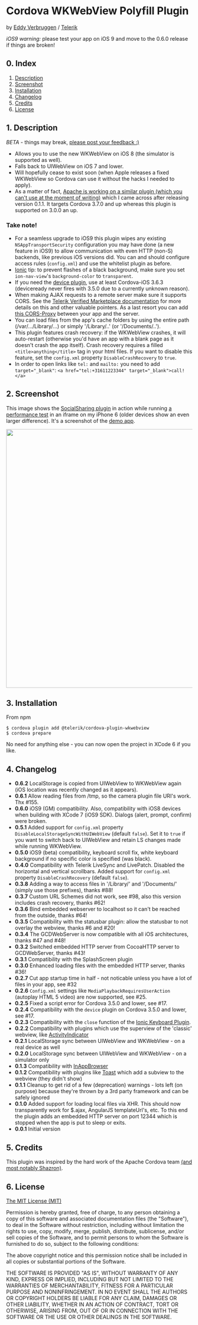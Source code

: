 # Cordova WKWebView Polyfill Plugin
by [Eddy Verbruggen](http://twitter.com/eddyverbruggen) / [Telerik](http://www.telerik.com)


_iOS9 warning:_ please test your app on iOS 9 and move to the 0.6.0 release if things are broken!


## 0. Index

1. [Description](#1-description)
2. [Screenshot](#2-screenshot)
3. [Installation](#3-installation)
4. [Changelog](#4-changelog)
5. [Credits](#5-credits)
6. [License](#6-license)

## 1. Description

_BETA_ - things may break, [please post your feedback :)](https://github.com/EddyVerbruggen/cordova-plugin-wkwebview/issues)

* Allows you to use the new WKWebView on iOS 8 (the simulator is supported as well).
* Falls back to UIWebView on iOS 7 and lower.
* Will hopefully cease to exist soon (when Apple releases a fixed WKWebView so Cordova can use it without the hacks I needed to apply).
* As a matter of fact, [Apache is working on a similar plugin (which you can't use at the moment of writing)](https://github.com/apache/cordova-plugins/tree/master/wkwebview-engine) which I came across after releasing version 0.1.1. It targets Cordova 3.7.0 and up whereas this plugin is supported on 3.0.0 an up. 

### Take note!

* For a seamless upgrade to iOS9 this plugin wipes any existing `NSAppTransportSecurity` configuration you may have done (a new feature in iOS9) to allow communication with even HTTP (non-S) backends, like previous iOS versions did. You can and should configure access rules (`config.xml`) and use the whitelist plugin as before.
* [Ionic](http://ionicframework.com/) tip: to prevent flashes of a black background, make sure you set `ion-nav-view`'s `background-color` to `transparent`.
* If you need the [device plugin](https://github.com/apache/cordova-plugin-device), use at least Cordova-iOS 3.6.3 (deviceready never fires with 3.5.0 due to a currently unknown reason).
* When making AJAX requests to a remote server make sure it supports CORS. See the [Telerik Verified Marketplace documentation](http://plugins.telerik.com/plugin/wkwebview) for more details on this and other valuable pointers. As a last resort you can add [this CORS-Proxy](https://github.com/gr2m/CORS-Proxy) between your app and the server.
* You can load files from the app's cache folders by using the entire path (/var/.../Library/...) or simply '/Library/..' (or '/Documents/..').
* This plugin features crash recovery: if the WKWebView crashes, it will auto-restart (otherwise you'd have an app with a blank page as it doesn't crash the app itself). Crash recovery requires a filled `<title>anything</title>` tag in your html files. If you want to disable this feature, set the `config.xml` property `DisableCrashRecovery` to `true`.
* In order to open links like `tel:` and `mailto:` you need to add `target="_blank"`: `<a href="tel:+31611223344" target="_blank">call!</a>`

## 2. Screenshot
This image shows the [SocialSharing plugin](https://github.com/EddyVerbruggen/SocialSharing-PhoneGap-Plugin) in action while running [a performance test](https://www.scirra.com/demos/c2/particles/) in an iframe on my iPhone 6 (older devices show an even larger difference).
It's a screenshot of the [demo app](demo/index.html).

<img src="https://raw.githubusercontent.com/Telerik-Verified-Plugins/WKWebView/master/screenshots/UIWebView-vs-WKWebView.png" width="700"/>

## 3. Installation

From npm
```
$ cordova plugin add @telerik/cordova-plugin-wkwebview
$ cordova prepare
```

No need for anything else - you can now open the project in XCode 6 if you like.

## 4. Changelog
* __0.6.2__  LocalStorage is copied from UIWebView to WKWebView again (iOS location was recently changed as it appears).
* __0.6.1__  Allow reading files from /tmp, so the camera plugin file URI's work. Thx #155.
* __0.6.0__  iOS9 (GM) compatibility. Also, compatibility with iOS8 devices when building with XCode 7 (iOS9 SDK). Dialogs (alert, prompt, confirm) were broken.
* __0.5.1__  Added support for `config.xml` property `DisableLocalStorageSyncWithUIWebView` (default `false`). Set it to `true` if you want to switch back to UIWebView and retain LS changes made while running WKWebView.
* __0.5.0__  iOS9 (beta) compatibility, keyboard scroll fix, white keyboard background if no specific color is specified (was black).
* __0.4.0__  Compatibility with Telerik LiveSync and LivePatch. Disabled the horizontal and vertical scrollbars. Added support for `config.xml` property `DisableCrashRecovery` (default `false`).
* __0.3.8__  Adding a way to access files in '/Library/' and '/Documents/' (simply use those prefixes), thanks #88!
* __0.3.7__  Custom URL Schemes did not work, see #98, also this version includes crash recovery, thanks #62!
* __0.3.6__  Bind embedded webserver to localhost so it can't be reached from the outside, thanks #64!
* __0.3.5__  Compatibility with the statusbar plugin: allow the statusbar to not overlay the webview, thanks #6 and #20!
* __0.3.4__  The GCDWebServer is now compatible with all iOS architectures, thanks #47 and #48!
* __0.3.2__  Switched embedded HTTP server from CocoaHTTP server to GCDWebServer, thanks #43!
* __0.3.1__  Compatibility with the SplashScreen plugin
* __0.3.0__  Enhanced loading files with the embedded HTTP server, thanks #36!
* __0.2.7__  Cut app startup time in half - not noticable unless you have a lot of files in your app, see #32
* __0.2.6__  `Config.xml` settings like `MediaPlaybackRequiresUserAction` (autoplay HTML 5 video) are now supported, see #25.
* __0.2.5__  Fixed a script error for Cordova 3.5.0 and lower, see #17.
* __0.2.4__  Compatibility with the `device` plugin on Cordova 3.5.0 and lower, see #17.
* __0.2.3__  Compatibility with the `close` function of the [Ionic Keyboard Plugin](https://github.com/driftyco/ionic-plugins-keyboard).
* __0.2.2__  Compatibility with plugins which use the superview of the 'classic' webview, like [ActivityIndicator](https://github.com/Initsogar/cordova-activityindicator)
* __0.2.1__  LocalStorage sync between UIWebView and WKWebView - on a real device as well
* __0.2.0__  LocalStorage sync between UIWebView and WKWebView - on a simulator only
* __0.1.3__  Compatibility with [InAppBrowser](https://github.com/apache/cordova-plugin-inappbrowser)
* __0.1.2__  Compatibility with plugins like [Toast](https://github.com/EddyVerbruggen/Toast-PhoneGap-Plugin) which add a subview to the webview (they didn't show)
* __0.1.1__  Cleanup to get rid of a few (deprecation) warnings - lots left (on purpose) because they're thrown by a 3rd party framework and can be safely ignored
* __0.1.0__  Added support for loading local files via XHR. This should now transparently work for $.ajax, AngularJS templateUrl's, etc. To this end the plugin adds an embedded HTTP server on port 12344 which is stopped when the app is put to sleep or exits.
* __0.0.1__  Initial version

## 5. Credits
This plugin was inspired by the hard work of the Apache Cordova team [(and most notably Shazron)](https://github.com/shazron/WKWebViewFIleUrlTest).

## 6. License

[The MIT License (MIT)](http://www.opensource.org/licenses/mit-license.html)

Permission is hereby granted, free of charge, to any person obtaining a copy
of this software and associated documentation files (the "Software"), to deal
in the Software without restriction, including without limitation the rights
to use, copy, modify, merge, publish, distribute, sublicense, and/or sell
copies of the Software, and to permit persons to whom the Software is
furnished to do so, subject to the following conditions:

The above copyright notice and this permission notice shall be included in
all copies or substantial portions of the Software.

THE SOFTWARE IS PROVIDED "AS IS", WITHOUT WARRANTY OF ANY KIND, EXPRESS OR
IMPLIED, INCLUDING BUT NOT LIMITED TO THE WARRANTIES OF MERCHANTABILITY,
FITNESS FOR A PARTICULAR PURPOSE AND NONINFRINGEMENT. IN NO EVENT SHALL THE
AUTHORS OR COPYRIGHT HOLDERS BE LIABLE FOR ANY CLAIM, DAMAGES OR OTHER
LIABILITY, WHETHER IN AN ACTION OF CONTRACT, TORT OR OTHERWISE, ARISING FROM,
OUT OF OR IN CONNECTION WITH THE SOFTWARE OR THE USE OR OTHER DEALINGS IN
THE SOFTWARE.
